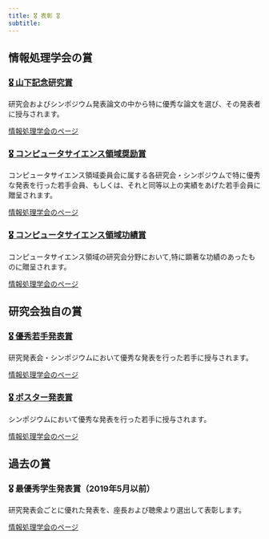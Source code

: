 ```yaml
---
title: 🎖️ 表彰 🎖️
subtitle:
---
```

## 情報処理学会の賞

### [🎖️ 山下記念研究賞](http://www.ipsj.or.jp/sig/os/index.php?%BB%B3%B2%BC%B5%AD%C7%B0%B8%A6%B5%E6%BE%DE)

研究会およびシンポジウム発表論文の中から特に優秀な論文を選び、その発表者に授与されます。

[情報処理学会のページ](https://www.ipsj.or.jp/award/yamashita.html)

### [🎖️ コンピュータサイエンス領域奨励賞](http://www.ipsj.or.jp/sig/os/index.php?CS%CE%CE%B0%E8%BE%A9%CE%E5%BE%DE)

コンピュータサイエンス領域委員会に属する各研究会・シンポジウムで特に優秀な発表を行った若手会員、もしくは、それと同等以上の実績をあげた若手会員に贈呈されます。

[情報処理学会のページ](https://www.ipsj.or.jp/award/cs-award.html)

### [🎖️ コンピュータサイエンス領域功績賞](http://www.ipsj.or.jp/sig/os/index.php?CS%CE%CE%B0%E8%B8%F9%C0%D3%BE%DE)

コンピュータサイエンス領域の研究会分野において,特に顕著な功績のあったものに贈呈されます。

[情報処理学会のページ](https://www.ipsj.or.jp/award/cs-koseki-award.html)


## 研究会独自の賞

### [🎖️ 優秀若手発表賞](best-young-present)

研究発表会・シンポジウムにおいて優秀な発表を行った若手に授与されます。

[情報処理学会のページ](https://www.ipsj.or.jp/award/os-award2.html)

### [🎖️ ポスター発表賞](http://www.ipsj.or.jp/sig/os/index.php?%A5%DD%A5%B9%A5%BF%A1%BC%C8%AF%C9%BD%BE%DE)

シンポジウムにおいて優秀な発表を行った若手に授与されます。

[情報処理学会のページ](https://www.ipsj.or.jp/award/comsys-award5.html)


## 過去の賞

### 🎖️ 最優秀学生発表賞（2019年5月以前）

 研究発表会ごとに優れた発表を、座長および聴衆より選出して表彰します。

[情報処理学会のページ](http://www.ipsj.or.jp/sig/os/index.php?%BA%C7%CD%A5%BD%A8%B3%D8%C0%B8%C8%AF%C9%BD%BE%DE)
